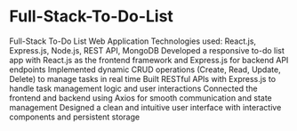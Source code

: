 # Full-Stack-To-Do-List
Full-Stack To-Do List Web Application
Technologies used:
React.js, Express.js, Node.js, REST API, MongoDB
Developed a responsive to-do list app with React.js  as the frontend framework and Express.js  for backend API endpoints
Implemented dynamic CRUD operations (Create, Read, Update, Delete) to manage tasks in real time
Built RESTful APIs with Express.js  to handle task management logic and user interactions
Connected the frontend and backend using Axios for smooth communication and state management
Designed a clean and intuitive user interface with interactive components and persistent storage
